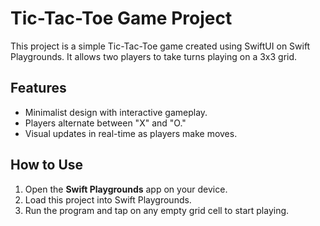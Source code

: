 # Tic-Tac-Toe Game Project

This project is a simple Tic-Tac-Toe game created using SwiftUI on Swift Playgrounds. It allows two players to take turns playing on a 3x3 grid.

## Features
- Minimalist design with interactive gameplay.
- Players alternate between "X" and "O."
- Visual updates in real-time as players make moves.

## How to Use
1. Open the **Swift Playgrounds** app on your device.
2. Load this project into Swift Playgrounds.
3. Run the program and tap on any empty grid cell to start playing.

